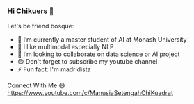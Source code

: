 ### Hi Chikuers 👋

Let's be friend bosque:

- 🔭 I’m currently a master student of AI at Monash University
- 🌱 I like multimodal especially NLP
- 👯 I’m looking to collaborate on data science or AI project
- 😄 Don't forget to subscribe my youtube channel
- ⚡ Fun fact: I'm madridista

Connect With Me 😄
<br>
https://www.youtube.com/c/ManusiaSetengahChiKuadrat
